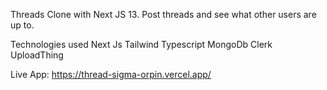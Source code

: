 Threads Clone with Next JS 13. Post threads and see what other users are up to.


Technologies used
Next Js
Tailwind
Typescript
MongoDb
Clerk
UploadThing


Live App: https://thread-sigma-orpin.vercel.app/
